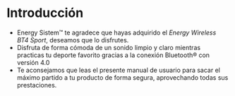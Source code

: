 Introducción
===========

* Energy Sistem™ te agradece que hayas adquirido el *Energy Wireless BT4 Sport*, deseamos que lo disfrutes.
* Disfruta de forma cómoda de un sonido limpio y claro mientras practicas tu deporte favorito gracias a la conexión Bluetooth® con versión 4.0
* Te aconsejamos que leas el presente manual de usuario para sacar el máximo partido a tu producto de forma segura, aprovechando todas sus prestaciones. 
